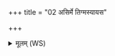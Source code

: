 +++
title = "02 असिर्मे तिग्मस्यायस"

+++
<details><summary>मूलम् (WS)</summary>

असिर्मे तिग्मस्यायस इन्द्राग्निभ्यां सुसंशितः ।  
तेन सेधामिदादुनिं कृषिं मे माव गादिति सस्यं मे मा वधीदिति ॥ २ ॥
</details>
